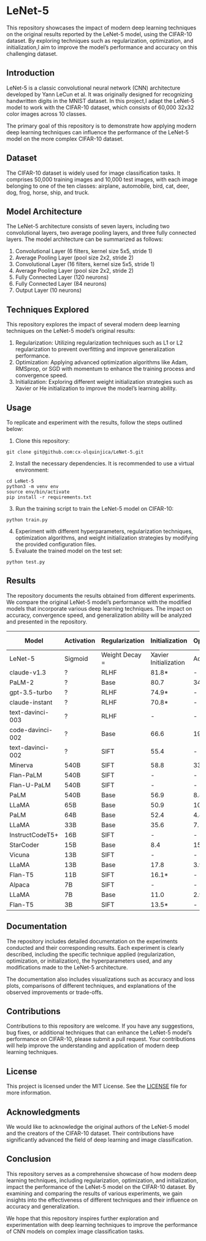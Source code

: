 # LeNet-5

This repository showcases the impact of modern deep learning techniques on the original results reported by the LeNet-5 model, using the CIFAR-10 dataset. By exploring techniques such as regularization, optimization, and initialization,I aim to improve the model’s performance and accuracy on this challenging dataset.

## Introduction

LeNet-5 is a classic convolutional neural network (CNN) architecture developed by Yann LeCun et al. It was originally designed for recognizing handwritten digits in the MNIST dataset. In this project,I adapt the LeNet-5 model to work with the CIFAR-10 dataset, which consists of 60,000 32x32 color images across 10 classes.

The primary goal of this repository is to demonstrate how applying modern deep learning techniques can influence the performance of the LeNet-5 model on the more complex CIFAR-10 dataset.

## Dataset

The CIFAR-10 dataset is widely used for image classification tasks. It comprises 50,000 training images and 10,000 test images, with each image belonging to one of the ten classes: airplane, automobile, bird, cat, deer, dog, frog, horse, ship, and truck.

## Model Architecture

The LeNet-5 architecture consists of seven layers, including two convolutional layers, two average pooling layers, and three fully connected layers. The model architecture can be summarized as follows:

 1. Convolutional Layer (6 filters, kernel size 5x5, stride 1)
 2. Average Pooling Layer (pool size 2x2, stride 2)
 3. Convolutional Layer (16 filters, kernel size 5x5, stride 1)
 4. Average Pooling Layer (pool size 2x2, stride 2)
 5. Fully Connected Layer (120 neurons)
 6. Fully Connected Layer (84 neurons)
 7. Output Layer (10 neurons)

## Techniques Explored

This repository explores the impact of several modern deep learning techniques on the LeNet-5 model’s original results:

 1. Regularization: Utilizing regularization techniques such as L1 or L2 regularization to prevent overfitting and improve generalization performance.
 2. Optimization: Applying advanced optimization algorithms like Adam, RMSprop, or SGD with momentum to enhance the training process and convergence speed.
 3. Initialization: Exploring different weight initialization strategies such as Xavier or He initialization to improve the model’s learning ability.

## Usage

To replicate and experiment with the results, follow the steps outlined below:

 1. Clone this repository:

```
git clone git@github.com:cx-olquinjica/LeNet-5.git 
```

 2. Install the necessary dependencies. It is recommended to use a virtual environment:
```
cd LeNet-5 
python3 -m venv env
source env/bin/activate
pip install -r requirements.txt
```

 3. Run the training script to train the LeNet-5 model on CIFAR-10:
```
python train.py
```

 4. Experiment with different hyperparameters, regularization techniques, optimization algorithms, and weight initialization strategies by modifying the provided configuration files.
 5. Evaluate the trained model on the test set:
```
python test.py
```


## Results

The repository documents the results obtained from different experiments. We compare the original LeNet-5 model’s performance with the modified models that incorporate various deep learning techniques. The impact on accuracy, convergence speed, and generalization ability will be analyzed and presented in the repository.

| Model | Activation | Regularization| Initialization| Optimization| # Epoch| Loss| Accuracy|  Val Loss| Val Accuracy| 
| ----             | --------- | ---- | ----- | ---- | ---- | ---     | --------- |   ----- | --------- | 
|LeNet-5 | Sigmoid | Weight Decay = | Xavier Initialization  | Adam |28 | 0.00755   | 0.9768 |0.002   |  0.9995     |
| claude-v1.3      | ?         | RLHF | 81.8* | -    | 74.8*| 67.3*   | -         |   54.2* | 24.9      |
| PaLM-2           | ?         | Base | 80.7  | 34.3 | 78.3 | 78.1    | -         |   -     | 31.8      |
| gpt-3.5-turbo    | ?         | RLHF | 74.9* | -    | 67.3*| 70.1*   | 48.1      |   54.4* | 30.2      |
| claude-instant   | ?         | RLHF | 70.8* | -    | -    | 66.9*   | -         |   45.9* | 23.6      |
| text-davinci-003 | ?         | RLHF | -     | -    | 64.6 | 70.7    | -         |   -     | 22.8      |
| code-davinci-002 | ?         | Base | 66.6  | 19.1 | 64.5 | 73.7    | 47.0      |   -     | -         |
| text-davinci-002 | ?         | SIFT | 55.4  | -    | 60.0 | 67.2    | -         |   -     | 16.6      |
| Minerva          | 540B      | SIFT | 58.8  | 33.6 | -    | -       | -         |   -     | -         |
| Flan-PaLM        | 540B      | SIFT | -     | -    | 70.9 | 66.3    | -         |   -     | -         |
| Flan-U-PaLM      | 540B      | SIFT | -     | -    | 69.8 | 64.9    | -         |   -     | -         |
| PaLM             | 540B      | Base | 56.9  | 8.8  | 62.9 | 62.0    | 26.2      |   -     | -         |
| LLaMA            | 65B       | Base | 50.9  | 10.6 | 63.4 | -       | 23.7      |   38.8* | -         |
| PaLM             | 64B       | Base | 52.4  | 4.4  | 49.0 | 42.3    | -         |   -     | -         |
| LLaMA            | 33B       | Base | 35.6  | 7.1  | 57.8 | -       | 21.7      |   -     | -         |
| InstructCodeT5+  | 16B       | SIFT | -     | -    | -    | -       | 35.0      |   -     | 11.6      |
| StarCoder        | 15B       | Base | 8.4   | 15.1 | 33.9 | -       | 33.6      |   -     | 12.2      |
| Vicuna           | 13B       | SIFT | -     | -    | -    | -       | -         |   -     | 12.9      |
| LLaMA            | 13B       | Base | 17.8  | 3.9  | 46.9 | -       | 15.8      |   -     | -         |
| Flan-T5          | 11B       | SIFT | 16.1* | -    | 48.6 | 41.4    | -         |   -     | -         |
| Alpaca           | 7B        | SIFT | -     | -    | -    | -       | -         |   -     | 13.5      |
| LLaMA            | 7B        | Base | 11.0  | 2.9  | 35.1 | -       | 10.5      |   -     | -         |
| Flan-T5          | 3B        | SIFT | 13.5* | -    | 45.5 | 35.2    |    -      |   -     | -         |
## Documentation

The repository includes detailed documentation on the experiments conducted and their corresponding results. Each experiment is clearly described, including the specific technique applied (regularization, optimization, or initialization), the hyperparameters used, and any modifications made to the LeNet-5 architecture.

The documentation also includes visualizations such as accuracy and loss plots, comparisons of different techniques, and explanations of the observed improvements or trade-offs.

## Contributions

Contributions to this repository are welcome. If you have any suggestions, bug fixes, or additional techniques that can enhance the LeNet-5 model’s performance on CIFAR-10, please submit a pull request. Your contributions will help improve the understanding and application of modern deep learning techniques.

## License

This project is licensed under the MIT License. See the [LICENSE](fhhfoh) file for more information.

## Acknowledgments

We would like to acknowledge the original authors of the LeNet-5 model and the creators of the CIFAR-10 dataset. Their contributions have significantly advanced the field of deep learning and image classification.

## Conclusion

This repository serves as a comprehensive showcase of how modern deep learning techniques, including regularization, optimization, and initialization, impact the performance of the LeNet-5 model on the CIFAR-10 dataset. By examining and comparing the results of various experiments, we gain insights into the effectiveness of different techniques and their influence on accuracy and generalization.

We hope that this repository inspires further exploration and experimentation with deep learning techniques to improve the performance of CNN models on complex image classification tasks.
